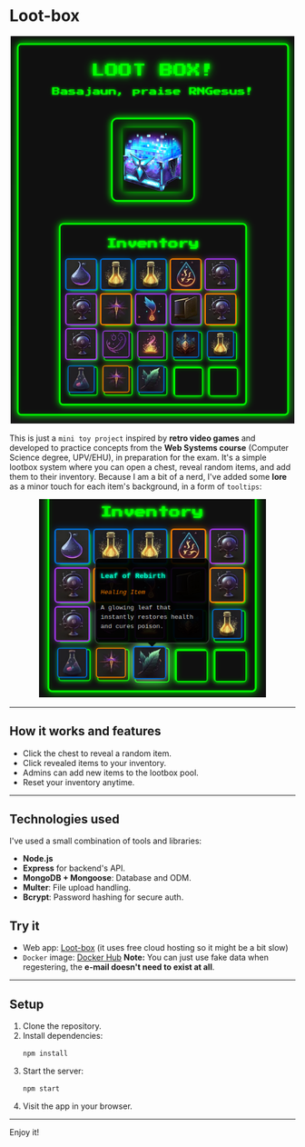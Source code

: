 
# Loot-box
<p align="center">
  <img src="images/loot-box.png" alt="Lootbox main image" width="500">
</p>

This is just a `mini toy project` inspired by **retro video games** and developed to practice concepts from the **Web Systems course** (Computer Science degree, UPV/EHU), in preparation for the exam.
 It's a simple lootbox system where you can open a chest, reveal random items, and add them to their inventory. Because I am a bit of a nerd, I've added some **lore** as a minor touch for each item's background, in a form of `tooltips`:

<p align="center">
  <img src="images/tooltips.png" alt="Lootbox main image" width="400">
</p>

---

## How it works and features

- Click the chest to reveal a random item.
- Click revealed items to your inventory.
- Admins can add new items to the lootbox pool.
- Reset your inventory anytime.

---

## Technologies used

I've used a  small combination of tools and libraries:

- **Node.js**
- **Express** for backend's API.
- **MongoDB + Mongoose**: Database and ODM.
- **Multer**: File upload handling.
- **Bcrypt**: Password hashing for secure auth.


## Try it

- Web app: [Loot-box](https://loot-box.up.railway.app/) (it uses free cloud hosting so it might be a bit slow)
- `Docker` image: [Docker Hub](https://hub.docker.com/repository/docker/basajaun0/loot-box/general)
**Note:** You can just use fake data when regestering, the **e-mail doesn't need to exist at all**.

---


## Setup

1. Clone the repository.
2. Install dependencies:
   ```bash
   npm install
   ```
3. Start the server:
   ```bash
   npm start
   ```
4. Visit the app in your browser.

---

Enjoy it!
